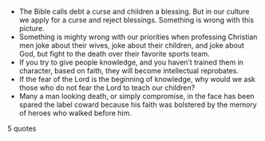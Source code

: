  - The Bible calls debt a curse and children a blessing. But in our culture we apply for a curse and reject blessings. Something is wrong with this picture.
 - Something is mighty wrong with our priorities when professing Christian men joke about their wives, joke about their children, and joke about God, but fight to the death over their favorite sports team.
 - If you try to give people knowledge, and you haven’t trained them in character, based on faith, they will become intellectual reprobates.
 - If the fear of the Lord is the beginning of knowledge, why would we ask those who do not fear the Lord to teach our children?
 - Many a man looking death, or simply compromise, in the face has been spared the label coward because his faith was bolstered by the memory of heroes who walked before him.

5 quotes